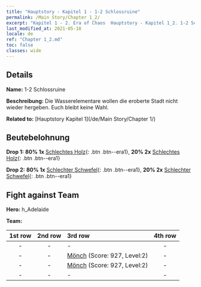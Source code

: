 ```yaml
---
title: "Hauptstory - Kapitel 1 - 1-2 Schlossruine"
permalink: /Main Story/Chapter 1_2/
excerpt: "Kapitel 1 - 2. Era of Chaos  Hauptstory - Kapitel 1_2. 1-2 Schlossruine"
last_modified_at: 2021-05-18
locale: de
ref: "Chapter 1_2.md"
toc: false
classes: wide
---
```


## Details

 **Name:** 1-2 Schlossruine

 **Beschreibung:** Die Wasserelementare wollen die eroberte Stadt nicht wieder hergeben. Euch bleibt keine Wahl.

 **Related to:** [Hauptstory Kapitel 1](/de/Main Story/Chapter 1/)

## Beutebelohnung

 **Drop 1:** **80% 1x** [Schlechtes Holz](/ItemsDE/mat_1/){: .btn .btn--era1}, **20% 2x** [Schlechtes Holz](/ItemsDE/mat_1/){: .btn .btn--era1}

 **Drop 2:** **80% 1x** [Schlechter Schwefel](/ItemsDE/mat_3/){: .btn .btn--era1}, **20% 2x** [Schlechter Schwefel](/ItemsDE/mat_3/){: .btn .btn--era1}


## Fight against Team
 **Hero:** h_Adelaide

 **Team:**


  | 1st row | 2nd row | 3rd row | 4th row |
  |:----:|:----:|:----|:----:|
  | - | - | - | - |
  | - | - | [Mönch](/de/units/Monk/) (Score: 927, Level:2)  | - |
  | - | - | [Mönch](/de/units/Monk/) (Score: 927, Level:2)  | - |
  | - | - | - | - |


